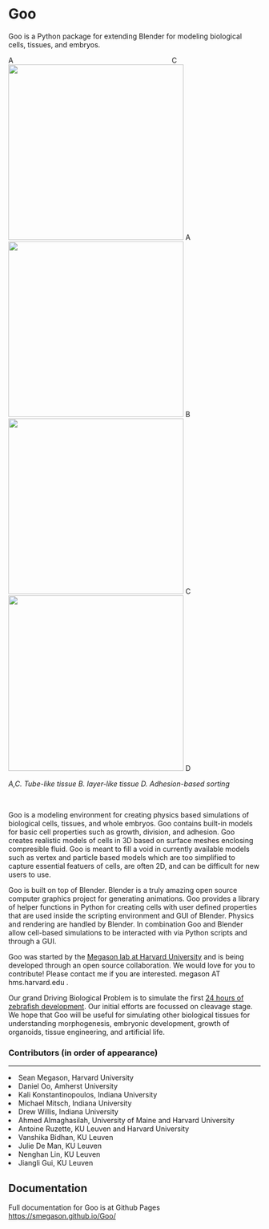 # Goo

Goo is a Python package for extending Blender for modeling biological cells, tissues, and embryos. 

A &emsp; &emsp; &emsp; &emsp; &emsp; &emsp; &emsp; &emsp; &emsp; &emsp; &emsp; &emsp; &emsp; &emsp; &emsp; &emsp; &emsp; &nbsp; C
<img src="https://github.com/smegason/Goo/blob/main/img/cell_tube_32_fontal.gif" width="350"/> A <img src="https://github.com/smegason/Goo/blob/main/img/layer-like structure.gif" width="350"/> B  
<img src="https://github.com/smegason/Goo/blob/main/img/cell_tube_32_lateral.gif" width="350"/> C <img src="https://github.com/smegason/Goo/blob/main/img/adhesion-based sorting.gif" width="350"/> D

_A,C. Tube-like tissue B. layer-like tissue D. Adhesion-based sorting_

<br>


Goo is a modeling environment for creating physics based simulations of biological cells, tissues, and whole embryos. Goo contains built-in models for basic cell properties such as growth, division, and adhesion. Goo creates realistic models of cells in 3D based on surface meshes enclosing compresible fluid. Goo is meant to fill a void in currently available models such as vertex and particle based models which are too simplified to capture essential featuers of cells, are often 2D, and can be difficult for new users to use.

Goo is built on top of Blender. Blender is a truly amazing open source computer graphics project for generating animations. Goo provides a library of helper functions in Python for creating cells with user defined properties that are used inside the scripting environment and GUI of Blender. Physics and rendering are handled by Blender. In combination Goo and Blender allow cell-based simulations to be interacted with via Python scripts and through a GUI.

Goo was started by the <a href="http://www.digitalfish.org">Megason lab at Harvard University</a> and is being developed through an open source collaboration. We would love for you to contribute! Please contact me if you are interested. megason AT hms.harvard.edu .

Our grand Driving Biological Problem is to simulate the first <a href= "https://www.youtube.com/watch?v=RQ6vkDr_Dec">24 hours of zebrafish development</a>. Our initial efforts are focussed on cleavage stage. We hope that Goo will be useful for simulating other biological tissues for understanding morphogenesis, embryonic development, growth of organoids, tissue engineering, and artificial life.

### Contributors (in order of appearance)
___
<li>Sean Megason, Harvard University
<li>Daniel Oo, Amherst University
<li>Kali Konstantinopoulos, Indiana University
<li>Michael Mitsch, Indiana University
<li>Drew Willis, Indiana University
<li>Ahmed Almaghasilah, University of Maine and Harvard University
<li>Antoine Ruzette, KU Leuven and Harvard University
<li>Vanshika Bidhan, KU Leuven
<li>Julie De Man, KU Leuven
<li>Nenghan Lin, KU Leuven
<li>Jiangli Gui, KU Leuven

## Documentation
  Full documentation for Goo is at Github Pages
  https://smegason.github.io/Goo/
